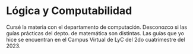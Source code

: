# Lógica y Computabilidad

Cursé la materia con el departamento de computación. Desconozco si las guías prácticas del depto. de matemática son distintas.
Las guías que yo hice se encuentran en el Campus Virtual de LyC del 2do cuatrimestre del 2023.
